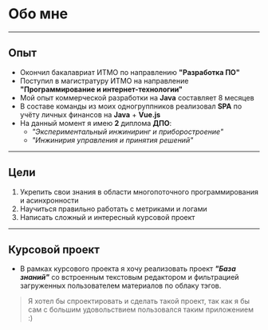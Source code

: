 # Обо мне

---

## Опыт

- Окончил бакалавриат ИТМО по направлению **"Разработка ПО"**
- Поступил в магистратуру ИТМО на направление **"Программирование и интернет-технологии"**
- Мой опыт коммерческой разработки на **Java** составляет 8 месяцев
- В составе команды из моих одногруппников реализовал **SPA** по учёту личных финансов на **Java** + **Vue.js**
- На данный момент я имею **2** диплома **ДПО**:
    - *"Экспериментальный инжиниринг и приборостроение"*
    - *"Инжинирия управления и принятия решений"*

---

## Цели

1. Укрепить свои знания в области многопоточного программирования и асинхронности
2. Научиться правильно работать с метриками и логами
3. Написать сложный и интересный курсовой проект

---

## Курсовой проект

- В рамках курсового проекта я хочу реализовать проект ***"База знаний"*** со встроенным текстовым редактором и фильтрацией загруженных пользователем материалов по облаку тэгов.

> Я хотел бы спроектировать и сделать такой проект, так как я бы сам с большим удовольствием пользовался таким приложением :)